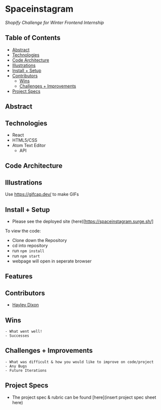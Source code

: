 

# Spaceinstagram
_Shopify Challenge for Winter Frontend Internship_


## Table of Contents
  - [Abstract](#abstract)
  - [Technologies](#technologies)
  - [Code Architecture](#code-architecture)
  - [Illustrations](#illustrations)
  - [Install + Setup](#set-up)
  - [Contributors](#contributors)
	- [Wins](#wins)
	- [Challenges + Improvements](#challenges-+-Improvements)
  - [Project Specs](#project-specs)

## Abstract

  

## Technologies
  - React
  - HTML5/CSS
  - Atom Text Editor
	- API 


## Code Architecture


## Illustrations

Use https://gifcap.dev/ to make GIFs


## Install + Setup
- Please see the deployed site (here)[https://spaceinstagram.surge.sh/]

To view the code: 
- Clone down the Repository
- cd into repository
- run `npm install`
- run `npm start`
- webpage will open in seperate browser

## Features

## Contributors
  - [Hayley Dixon](https://github.com/hheyhhay)

## Wins
	- What went well!
	- Successes

## Challenges + Improvements
	- What was difficult & how you would like to improve on code/project
	- Any Bugs
	- Future Iterations


## Project Specs
  - The project spec & rubric can be found [here](insert project spec sheet here)
